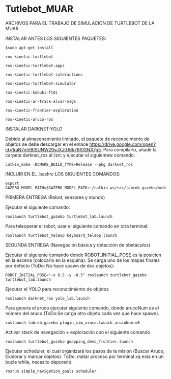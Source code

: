 # Tutlebot_MUAR

ARCHIVOS PARA EL TRABAJO DE SIMULACION DE TURTLEBOT DE LA MUAR

INSTALAR ANTES LOS SIGUIENTES PAQUETES:

    $sudo apt-get install 

    ros-kinetic-turtlebot 
    
    ros-kinetic-turtlebot-apps 
    
    ros-kinetic-turtlebot-interactions 
    
    ros-kinetic-turtlebot-simulator 
    
    ros-kinetic-kobuki-ftdi
    
    ros-kinetic-ar-track-alvar-msgs
    
    ros-kinetic-frontier-exploration
    
    ros-kinetic-aruco-ros
    
INSTALAR DARKNET-YOLO

  Debido al almacenamiento limitado, el paquete de reconocimento de objetos se debe descargar en el enlace https://drive.google.com/open?id=1raN7mVBISUNW29vJXJtU6k76f0SNX7g5. Para compilarlo, añadir la carpeta darknet_ros al /src y ejecutar el siguientew comando:

    catkin_make -DCMAKE_BUILD_TYPE=Release --pkg darknet_ros


INCLUIR EN EL .bashrc LOS SIGUIENTES COMANDOS:

    export GAZEBO_MODEL_PATH=$GAZEBO_MODEL_PATH:~/catkin_ws/src/labrob_gazebo/models
    
PRIMERA ENTREGA (Robot, sensores y mundo)

  Ejecutar el siguiente comando:
  
    roslaunch turtlebot_gazebo turtlebot_lab.launch 
    
  Para teleoperar el robot, usar el siguiente comando en otra terminal:
  
    roslaunch turtlebot_teleop keyboard_teleop.launch

SEGUNDA ENTREGA (Navegación básica y detección de obstáculos)

  Ejecutar el siguiente comando donde ROBOT_INITIAL_POSE es la posicion en la escena (colocarlo en la esquina). Se carga uno de los mapas finales por defecto (ToDo: No hace spawn de dos objetos):
  
    ROBOT_INITIAL_POSE="-x 8.5 -y -8.5" roslaunch turtlebot_gazebo turtlebot_lab.launch
    
  Ejecutar el YOLO para reconocimiento de objetos

    roslaunch darknet_ros yolo_lab.launch

  Para genera el aruco ejecutar siguiente comando, donde arucoNum es el número del aruco (ToDo:Se carga otro objeto cada vez que hace spawn).
    
    roslaunch labrob_gazebo plugin_sim_aruco.launch arucoNum:=8 
   
  Activar stack de navegación + exploración con el siguiente comando
  
    roslaunch turtlebot_gazebo gmapping_demo_frontier.launch
    
  Ejecutar scheduler, el cual organizará los pasos de la mision (Buscar Aruco, Explorar y marcar objetos). ToDo: matar proceso por terminal xq esta en un bucle while, necesito depurarlo.
    
    rosrun simple_navigation_goals scheduler
